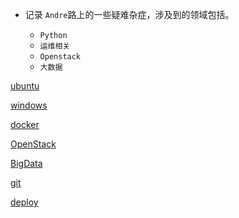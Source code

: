 * 记录 `Andre`路上的一些疑难杂症，涉及到的领域包括。

  - `Python`
  - `运维相关`
  - `Openstack`
  - `大数据`

[ubuntu](ubuntu/_sidebar.md ":include")

[windows](windows/_sidebar.md ":include")

[docker](docker/_sidebar.md ":include")

[OpenStack](openstack/_sidebar.md ":include")

[BigData](bigdata/_sidebar.md ":include")

[git](git/_sidebar.md ":include")

[deploy](deploy/_sidebar.md ":include")
